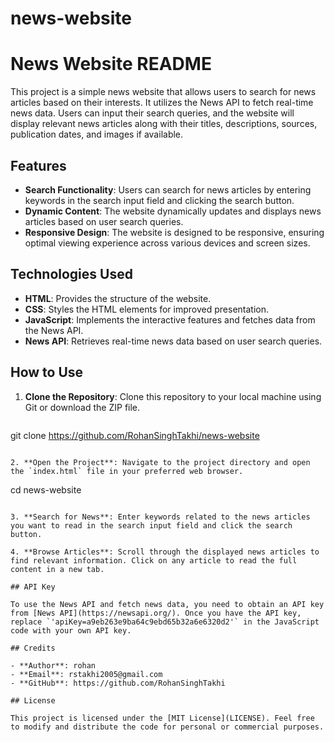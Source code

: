 # news-website
# News Website README

This project is a simple news website that allows users to search for news articles based on their interests. It utilizes the News API to fetch real-time news data. Users can input their search queries, and the website will display relevant news articles along with their titles, descriptions, sources, publication dates, and images if available.

## Features

- **Search Functionality**: Users can search for news articles by entering keywords in the search input field and clicking the search button.
- **Dynamic Content**: The website dynamically updates and displays news articles based on user search queries.
- **Responsive Design**: The website is designed to be responsive, ensuring optimal viewing experience across various devices and screen sizes.

## Technologies Used

- **HTML**: Provides the structure of the website.
- **CSS**: Styles the HTML elements for improved presentation.
- **JavaScript**: Implements the interactive features and fetches data from the News API.
- **News API**: Retrieves real-time news data based on user search queries.

## How to Use

1. **Clone the Repository**: Clone this repository to your local machine using Git or download the ZIP file.

   ```
  git clone https://github.com/RohanSinghTakhi/news-website
   ```

2. **Open the Project**: Navigate to the project directory and open the `index.html` file in your preferred web browser.

   ```
   cd news-website
   ```

3. **Search for News**: Enter keywords related to the news articles you want to read in the search input field and click the search button.

4. **Browse Articles**: Scroll through the displayed news articles to find relevant information. Click on any article to read the full content in a new tab.

## API Key

To use the News API and fetch news data, you need to obtain an API key from [News API](https://newsapi.org/). Once you have the API key, replace `'apiKey=a9eb263e9ba64c9ebd65b32a6e6320d2'` in the JavaScript code with your own API key.

## Credits

- **Author**: rohan
- **Email**: rstakhi2005@gmail.com
- **GitHub**: https://github.com/RohanSinghTakhi

## License

This project is licensed under the [MIT License](LICENSE). Feel free to modify and distribute the code for personal or commercial purposes.
